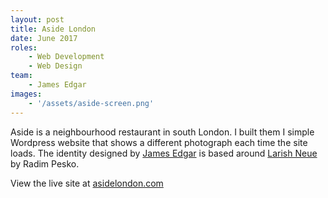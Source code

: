 ```yaml
---
layout: post
title: Aside London
date: June 2017
roles: 
    - Web Development
    - Web Design
team:
    - James Edgar
images:
    - '/assets/aside-screen.png'
---
```


Aside is a neighbourhood restaurant in south London. I built them I simple Wordpress website that shows a different photograph each time the site loads. The identity designed by [James Edgar](http://edgar-walker.com/) is based around [Larish Neue](https://radimpesko.com/fonts/larish-neue) by Radim Pesko.

View the live site at [asidelondon.com](http://asidelondon.com/)